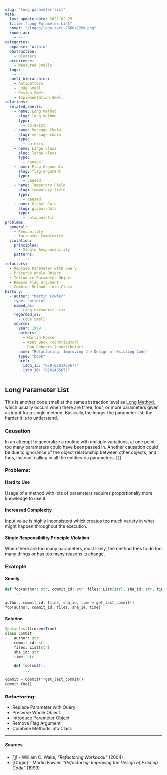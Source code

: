 ```yaml
---
slug: "long-parameter-list"
meta:
  last_update_date: 2022-02-25
  title: "Long Parameter List"
  cover: "/logos/logo-text-2560x1280.png"
  known_as:
    - ---
categories:
  expanse: "Within"
  obstruction:
    - Bloaters
  occurrence:
    - Measured Smells
  tags:
    - ---
  smell_hierarchies:
    - Antipattern
    - Code Smell
    - Design Smell
    - Implementation Smell
relations:
  related_smells:
    - name: Long Method
      slug: long-method
      type:
        - co-exist
    - name: Message Chain
      slug: message-chain
      type:
        - co-exist
    - name: Large Class
      slug: large-class
      type:
        - causes
    - name: Flag Arguments
      slug: flag-argument
      type:
        - caused
    - name: Temporary Field
      slug: temporary-field
      type:
        - caused
    - name: Global Data
      slug: global-data
      type:
        - antagonistic
problems:
  general:
    - Reusability
    - Increased Complexity
  violation:
    principles:
      - Single Responsibility
    patterns:
      - ---
refactors:
  - Replace Parameter with Query
  - Preserve Whole Object
  - Introduce Parameter Object
  - Remove Flag Argument
  - Combine Methods into Class
history:
  - author: "Martin Fowler"
    type: "origin"
    named_as:
      - Long Parameter List
    regarded_as:
      - Code Smell
    source:
      year: 1999
      authors:
        - Martin Fowler
        - Kent Beck (contributor)
        - Don Roberts (contributor)
      name: "Refactoring: Improving the Design of Existing Code"
      type: "book"
      href:
        isbn_13: "978-0201485677"
        isbn_10: "0201485672"
---
```


## Long Parameter List

This is another code smell at the same abstraction level as [Long Method](./long-method.md), which usually occurs when there are three, four, or more parameters given as input for a single method. Basically, the longer the parameter list, the harder it is to understand.

### Causation

In an attempt to generalize a routine with multiple variations, at one point too many parameters could have been passed in. Another causation could be due to ignorance of the object relationship between other objects, and thus, instead, calling in all the entities via parameters. [[1](#sources)]

### Problems:

#### **Hard to Use**

Usage of a method with lots of parameters requires proportionally more knowledge to use it.

#### **Increased Complexity**

Input value is highly inconsistent which creates too much variety in what might happen throughout the execution.

#### **Single Responsibility Principle Violation**

When there are too many parameters, most likely, the method tries to do too many things or has too many reasons to change.

### Example

<div class="example-block">

#### Smelly

```py
def foo(author: str, commit_id: str, files: List[str], sha_id: str, time: str):
    ...

author, commit_id, files, sha_id, time = get_last_commit()
foo(author, commit_id, files, sha_id, time)
```

#### Solution

```py
@dataclass(frozen=True)
class Commit:
    author: str
    commit_id: str
    files: List[str]
    sha_id: str
    time: str

    def foo(self):
        ...

commit = Commit(**get_last_commit())
commit.foo()
```

</div>

### Refactoring:

- Replace Parameter with Query
- Preserve Whole Object
- Introduce Parameter Object
- Remove Flag Argument
- Combine Methods into Class

---

##### Sources

- [[1](#sources)] - William C. Wake, _"Refactoring Workbook"_ (2004)
- [Origin] - Martin Fowler, _"Refactoring: Improving the Design of Existing Code"_ (1999)
